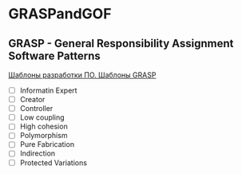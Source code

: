 # GRASPandGOF

## GRASP - General Responsibility Assignment Software Patterns

[Шаблоны разработки ПО. Шаблоны GRASP](https://www.youtube.com/watch?v=8wRQ92Hg2bY&t=3s)

- [ ] Informatin Expert
- [ ] Creator
- [ ] Controller
- [ ] Low coupling
- [ ] High cohesion
- [ ] Polymorphism
- [ ] Pure Fabrication
- [ ] Indirection
- [ ] Protected Variations
